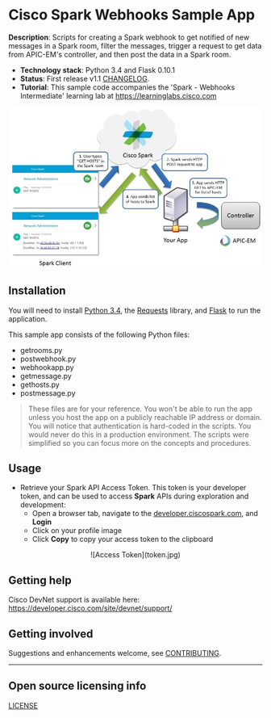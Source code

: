 # Cisco Spark Webhooks Sample App

**Description**: Scripts for creating a Spark webhook to get notified of new messages in a Spark room, filter the messages, trigger a request to get data from APIC-EM's controller, and then post the data in a Spark room.

- **Technology stack**: Python 3.4 and Flask 0.10.1
- **Status**:  First release v1.1 [CHANGELOG](CHANGELOG.md).
- **Tutorial**: This sample code accompanies the 'Spark - Webhooks Intermediate' learning lab at https://learninglabs.cisco.com

![Webhook diagram](spark-apicem.jpg "Webhook diagram")


## Installation

You will need to install [Python 3.4](https://www.python.org/downloads/), the [Requests](http://docs.python-requests.org/en/latest/user/install/) library, and [Flask](http://flask.pocoo.org/) to run the application.

This sample app consists of the following Python files:
  * getrooms.py
  * postwebhook.py
  * webhookapp.py
  * getmessage.py
  * gethosts.py
  * postmessage.py

> These files are for your reference. You won't be able to run the app unless you host the app on a publicly reachable IP address or domain. You will notice that authentication is hard-coded in the scripts. You would never do this in a production environment. The scripts were simplified so you can focus more on the concepts and procedures.


## Usage

* Retrieve your Spark API Access Token.  This token is your developer token, and can be used to access **Spark** APIs during exploration and development:
  * Open a browser tab, navigate to the [developer.ciscospark.com](https://developer.ciscospark.com/?utm_source=Llab4&utm_medium=readme&utm_campaign=spark), and **Login**
  * Click on your profile image
  * Click **Copy** to copy your access token to the clipboard
<div align="center">![Access Token](token.jpg)</div>

## Getting help

Cisco DevNet support is available here: https://developer.cisco.com/site/devnet/support/

## Getting involved

Suggestions and enhancements welcome, see [CONTRIBUTING](CONTRIBUTING.md).


----

## Open source licensing info
[LICENSE](LICENSE)
